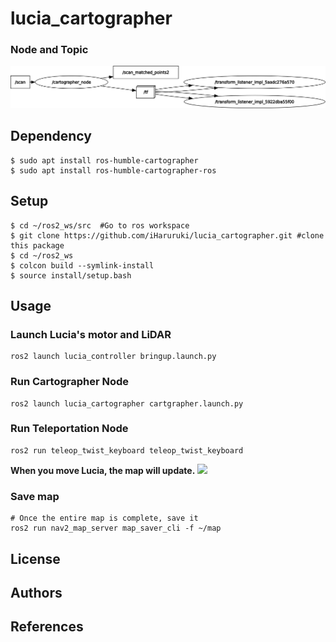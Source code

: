 # lucia_cartographer
### Node and Topic
![](rosgraph.png)
## Dependency
```shell
$ sudo apt install ros-humble-cartographer
$ sudo apt install ros-humble-cartographer-ros
```
## Setup
```shell
$ cd ~/ros2_ws/src  #Go to ros workspace
$ git clone https://github.com/iHaruruki/lucia_cartographer.git #clone this package
$ cd ~/ros2_ws
$ colcon build --symlink-install
$ source install/setup.bash
```
## Usage
### Launch Lucia's motor and LiDAR
```shell
ros2 launch lucia_controller bringup.launch.py
```
### Run Cartographer Node
```shell
ros2 launch lucia_cartographer cartgrapher.launch.py
```
### Run Teleportation Node
```shell
ros2 run teleop_twist_keyboard teleop_twist_keyboard
```
**When you move Lucia, the map will update.**
![](media/cartographer.gif)
### Save map
```shell
# Once the entire map is complete, save it
ros2 run nav2_map_server map_saver_cli -f ~/map
```
## License
## Authors
## References
